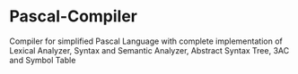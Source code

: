 # Pascal-Compiler
Compiler for simplified Pascal Language with complete implementation of Lexical Analyzer, Syntax and Semantic Analyzer, Abstract Syntax Tree, 3AC and Symbol Table
